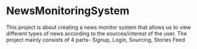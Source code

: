 # NewsMonitoringSystem
This project is about creating a news monitor system that allows us to view different types of news according to the sources/interest of the user.
The project mainly consists of 4 parts- Signup, Login, Sourcing, Stories Feed
